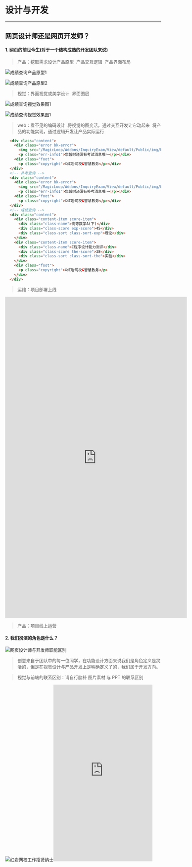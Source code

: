 # 设计与开发

------

## 网页设计师还是网页开发师？
#### 1. 网页的前世今生(对于一个结构成熟的开发团队来说)

>  产品：挖取需求设计产品原型
&nbsp;产品交互逻辑
&nbsp;产品界面布局

![成绩查询产品原型1][1]

![成绩查询产品原型2][2]


> 视觉：界面视觉或美学设计
&nbsp;界面图层


![成绩查询视觉效果图1][3]

![成绩查询视觉效果图1][4]


> web：看不见的编码设计
&nbsp;将视觉的图变活，通过交互开发让它动起来
&nbsp;将产品的功能实现，通过逻辑开发让产品实际运行


```html
  <div class="content">
    <div class="error bk-error">
      <img src="/MagicLoop/Addons/InquiryExam/View/default/Public/img/bkError.png" alt="">
      <p class="err-info1">您暂时还没有考试消息哦～</p></div>
    <div class="foot">
      <p class="copyright">©红岩网校&智慧教务</p></div>
  </div>
  <!-- 补考查询 -->
  <div class="content">
    <div class="error bk-error">
      <img src="/MagicLoop/Addons/InquiryExam/View/default/Public/img/bkError.png" alt="">
      <p class="err-info1">您暂时还没有补考消息哦～</p></div>
    <div class="foot">
      <p class="copyright">©红岩网校&智慧教务</p></div>
  </div>
  <!-- 成绩查询 -->
  <div class="content">
    <div class="content-item score-item">
      <div class="class-name">高等数学A(下)</div>
      <div class="class-score exp-score">45</div>
      <div class="class-sort class-sort-exp">理论</div>
    </div>
    <div class="content-item score-item">
      <div class="class-name">C程序设计能力测评</div>
      <div class="class-score the-score">38</div>
      <div class="class-sort class-sort-the">实验</div>
    </div>
    <div class="foot">
      <p class="copyright">©红岩网校&智慧教务</p>
    </div>
  </div>
```


> 运维：项目部署上线

<iframe src="http://wx.idsbllp.cn/MagicLoop/index.php/addon/InquiryExam/InquiryExam/test?stuId=2015211535" width="587px" height="1035px" frameborder="0" scrolling="no"> </iframe>

> 产品：项目线上运营


#### 2. 我们扮演的角色是什么？

![网页设计师与开发师职能区别][6]

> 创意来自于团队中的每一位同学，在功能设计方面来说我们是角色定义是灵活的，但是在视觉设计与产品开发上是明确定义了的，我们属于开发方向。

> 视觉与前端的联系区别：请自行脑补 图片素材 与 PPT 的联系区别

![红岩网校工作招贤纳士][7]<iframe src="http://wx.idsbllp.cn/joinus2017/" width="320px" height="569px" frameborder="0" scrolling="no"> </iframe>

  [1]: ../../content/intro/img/logic-product.png
  [2]: ../../content/intro/img/display-product.jpg
  [3]: ../../content/intro/img/display-view.png
  [4]: ../../content/intro/img/component-view.png
  [5]: ../../content/intro/img/html-web.png
  [6]: ../../content/intro/img/design-develop.png
  [7]: ../../content/intro/img/joinus.png
  [8]: ../../content/intro/img/joinus2.gif
  [9]: https://wx.idsbllp.cn/joinus2017/?ref=activity